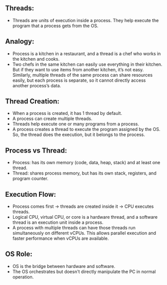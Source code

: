 ## Threads:

- Threads are units of execution inside a process. They help execute the program that a process gets from the OS.

## Analogy:

- Process is a kitchen in a restaurant, and a thread is a chef who works in the kitchen and cooks.
- Two chefs in the same kitchen can easily use everything in their kitchen. But if they want to use items from another kitchen, it’s not easy. Similarly, multiple threads of the same process can share resources easily, but each process is separate, so it cannot directly access another process’s data.

## Thread Creation:

- When a process is created, it has 1 thread by default.
- A process can create multiple threads.
- Threads help execute one or many programs from a process.
- A process creates a thread to execute the program assigned by the OS. So, the thread does the execution, but it belongs to the process.

## Process vs Thread:

- Process: has its own memory (code, data, heap, stack) and at least one thread.
- Thread: shares process memory, but has its own stack, registers, and program counter.

## Execution Flow:

- Process comes first → threads are created inside it → CPU executes threads.
- Logical CPU, virtual CPU, or core is a hardware thread, and a software thread is an execution unit inside a process.
- A process with multiple threads can have those threads run simultaneously on different vCPUs. This allows parallel execution and faster performance when vCPUs are available.

## OS Role:

- OS is the bridge between hardware and software.
- The OS orchestrates but doesn't directly manipulate the PC in normal operation.
